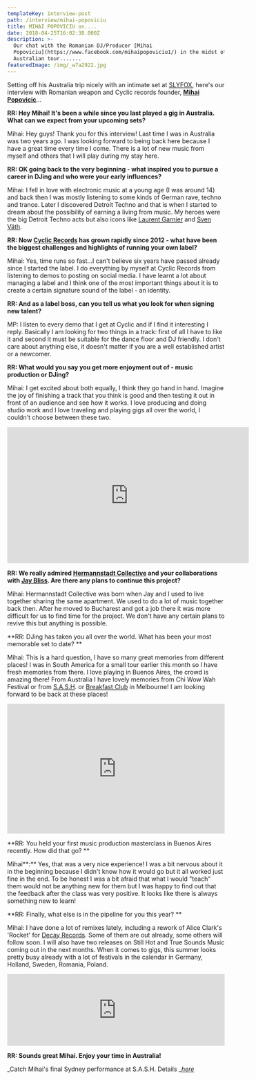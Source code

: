 ```yaml
---
templateKey: interview-post
path: /interview/mihai-popoviciu
title: MIHAI POPOVICIU on....
date: 2018-04-25T16:02:38.000Z
description: >-
  Our chat with the Romanian DJ/Producer [Mihai
  Popoviciu](https://www.facebook.com/mihaipopoviciu1/) in the midst of his
  Australian tour.......
featuredImage: /img/_w7a2922.jpg
---
```

Setting off his Australia trip nicely with an intimate set at [SLYFOX](https://www.ravereviewz.net/Event/S-A-S-H---SLYFOX---Mihai-Popoviciu-Enmore-Marrickville---NSW/160), here's our interview with Romanian weapon and Cyclic records founder, [**Mihai Popovicic**](https://www.facebook.com/mihaipopoviciu1/)...

**RR: Hey Mihai! It's been a while since you last played a gig in Australia. What can we expect from your upcoming sets?**

Mihai: Hey guys! Thank you for this interview! Last time I was in Australia was two years ago. I was looking forward to being back here because I have a great time every time I come. There is a lot of new music from myself and others that I will play during my stay here.

**RR: OK going back to the very beginning - what inspired you to pursue a career in DJing and who were your early influences?**

Mihai: I  fell in love with electronic music at a young age (I was around 14) and back then I was mostly listening to some kinds of German rave, techno and trance. Later I discovered Detroit Techno and that is when I started to dream about the possibility of earning a living from music. My heroes were the big Detroit Techno acts but also icons like [Laurent Garnier](https://www.facebook.com/laurentgarnierofficial/) and [Sven Väth](https://www.facebook.com/SvenVaethOfficial/).

**RR: Now **[**Cyclic Records**](https://www.facebook.com/cyclicrecords/)** has grown rapidly since 2012 - what have been the biggest challenges and highlights of running your own label?**

Mihai: Yes, time runs so fast…I can't believe six years have passed already since I started the label. I do everything by myself at Cyclic Records from listening to demos to posting on social media. I have learnt a lot about managing a label and I think one of the most important things about it is to create a certain signature sound of the label - an identity.

**RR: And as a label boss, can you tell us what you look for when signing new talent?**

MP: I listen to every demo that I get at Cyclic and if I find it interesting I reply. Basically I am looking for two things in a track: first of all I have to like it and second it must be suitable for the dance floor and DJ friendly. I don't care about anything else, it doesn't matter if you are a well established artist or a newcomer.

**RR: What would you say you get more enjoyment out of - music production or DJing?**

Mihai: I get excited about both equally, I think they go hand in hand. Imagine the joy of finishing a track that you think is good and then testing it out in front of an audience and see how it works. I love producing and doing studio work and I love traveling and playing gigs all over the world, I couldn't choose between these two.

<iframe width="560" height="315" src="https://www.youtube.com/embed/QRfCxqdnygE" frameborder="0" allow="autoplay; encrypted-media" allowfullscreen></iframe>

**RR: We really admired **[**Hermannstadt Collective**](https://www.facebook.com/HermannstadtCollective/)** and your collaborations with **[**Jay Bliss**](https://www.facebook.com/jaybliss.ro/)**. Are there any plans to continue this project?**

Mihai: Hermannstadt Collective was born when Jay and I used to live together sharing the same apartment. We used to do a lot of music together back then. After he moved to Bucharest and got a job there it was more difficult for us to find time for the project. We don't have any certain plans to revive this but anything is possible.

**RR: DJing has taken you all over the world. What has been your most memorable set to date? **

Mihai: This is a hard question, I have so many great memories from different places! I was in South America for a small tour earlier this month so I have fresh memories from there. I love playing in Buenos Aires, the crowd is amazing there! From Australia I have lovely memories from Chi Wow Wah Festival or from [S.A.S.H](https://www.facebook.com/sashsundays/). or [Breakfast Club](https://www.facebook.com/TheBreakfastClubMelbourne/) in Melbourne! I am looking forward to be back at these places! 

<iframe width="100%" height="300" scrolling="no" frameborder="no" allow="autoplay" src="https://w.soundcloud.com/player/?url=https%3A//api.soundcloud.com/tracks/427352541&color=%23000000&auto_play=true&hide_related=false&show_comments=true&show_user=true&show_reposts=false&show_teaser=true&visual=true"></iframe>

**RR: You held your first music production masterclass in Buenos Aires recently. How did that go? **

Mihai**:** Yes, that was a very nice experience! I was a bit nervous about it in the beginning because I didn't know how it would go but it all worked just fine in the end. To be honest I was a bit afraid that what I would "teach" them would not be anything new for them but I was happy to find out that the feedback after the class was very positive. It looks like there is always something new to learn!

**RR: Finally, what else is in the pipeline for you this year? **

Mihai: I have done a lot of remixes lately, including a rework of Alice Clark's 'Rocket' for [Decay Records](https://www.facebook.com/DecayRecords/). Some of them are out already, some others will follow soon. I will also have two releases on Still Hot and True Sounds Music coming out in the next months. When it comes to gigs, this summer looks pretty busy already with a lot of festivals in the calendar in Germany, Holland, Sweden, Romania, Poland.

<iframe width="100%" height="166" scrolling="no" frameborder="no" allow="autoplay" src="https://w.soundcloud.com/player/?url=https%3A//api.soundcloud.com/tracks/432810945&color=%23000000&auto_play=true&hide_related=false&show_comments=true&show_user=true&show_reposts=false&show_teaser=true"></iframe>

**RR: Sounds great Mihai. Enjoy your time in Australia!**

_Catch Mihai's final Sydney performance at S.A.S.H. Details _[_here_](https://www.ravereviewz.net/Event/S-A-S-H-by-Night---Secret-Guest-Sydney/110)
